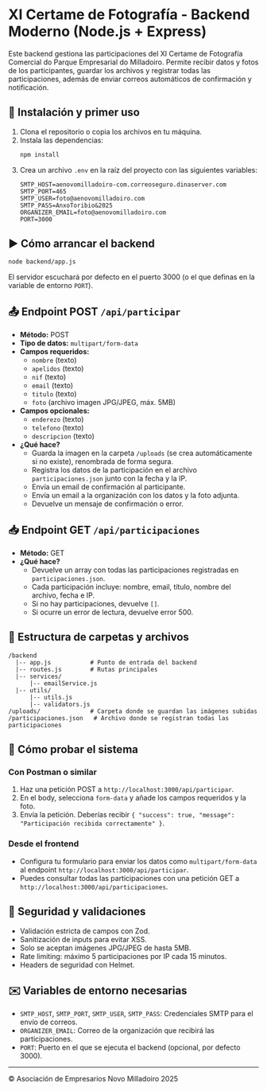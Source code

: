 # XI Certame de Fotografía - Backend Moderno (Node.js + Express)

Este backend gestiona las participaciones del XI Certame de Fotografía Comercial do Parque Empresarial do Milladoiro. Permite recibir datos y fotos de los participantes, guardar los archivos y registrar todas las participaciones, además de enviar correos automáticos de confirmación y notificación.

## 🚀 Instalación y primer uso

1. Clona el repositorio o copia los archivos en tu máquina.
2. Instala las dependencias:
   ```bash
   npm install
   ```
3. Crea un archivo `.env` en la raíz del proyecto con las siguientes variables:
   ```env
   SMTP_HOST=aenovomilladoiro-com.correoseguro.dinaserver.com
   SMTP_PORT=465
   SMTP_USER=foto@aenovomilladoiro.com
   SMTP_PASS=AnxoToribio&2025
   ORGANIZER_EMAIL=foto@aenovomilladoiro.com
   PORT=3000
   ```

## ▶️ Cómo arrancar el backend

```bash
node backend/app.js
```

El servidor escuchará por defecto en el puerto 3000 (o el que definas en la variable de entorno `PORT`).

## 📤 Endpoint POST `/api/participar`

- **Método:** POST
- **Tipo de datos:** `multipart/form-data`
- **Campos requeridos:**
  - `nombre` (texto)
  - `apelidos` (texto)
  - `nif` (texto)
  - `email` (texto)
  - `titulo` (texto)
  - `foto` (archivo imagen JPG/JPEG, máx. 5MB)
- **Campos opcionales:**
  - `enderezo` (texto)
  - `telefono` (texto)
  - `descripcion` (texto)
- **¿Qué hace?**
  - Guarda la imagen en la carpeta `/uploads` (se crea automáticamente si no existe), renombrada de forma segura.
  - Registra los datos de la participación en el archivo `participaciones.json` junto con la fecha y la IP.
  - Envía un email de confirmación al participante.
  - Envía un email a la organización con los datos y la foto adjunta.
  - Devuelve un mensaje de confirmación o error.

## 📥 Endpoint GET `/api/participaciones`

- **Método:** GET
- **¿Qué hace?**
  - Devuelve un array con todas las participaciones registradas en `participaciones.json`.
  - Cada participación incluye: nombre, email, título, nombre del archivo, fecha e IP.
  - Si no hay participaciones, devuelve `[]`.
  - Si ocurre un error de lectura, devuelve error 500.

## 📂 Estructura de carpetas y archivos

```
/backend
  |-- app.js           # Punto de entrada del backend
  |-- routes.js        # Rutas principales
  |-- services/
      |-- emailService.js
  |-- utils/
      |-- utils.js
      |-- validators.js
/uploads/              # Carpeta donde se guardan las imágenes subidas
/participaciones.json   # Archivo donde se registran todas las participaciones
```

## 🧪 Cómo probar el sistema

### Con Postman o similar
1. Haz una petición POST a `http://localhost:3000/api/participar`.
2. En el body, selecciona `form-data` y añade los campos requeridos y la foto.
3. Envía la petición. Deberías recibir `{ "success": true, "message": "Participación recibida correctamente" }`.

### Desde el frontend
- Configura tu formulario para enviar los datos como `multipart/form-data` al endpoint `http://localhost:3000/api/participar`.
- Puedes consultar todas las participaciones con una petición GET a `http://localhost:3000/api/participaciones`.

## 🔐 Seguridad y validaciones
- Validación estricta de campos con Zod.
- Sanitización de inputs para evitar XSS.
- Solo se aceptan imágenes JPG/JPEG de hasta 5MB.
- Rate limiting: máximo 5 participaciones por IP cada 15 minutos.
- Headers de seguridad con Helmet.

## ✉️ Variables de entorno necesarias

- `SMTP_HOST`, `SMTP_PORT`, `SMTP_USER`, `SMTP_PASS`: Credenciales SMTP para el envío de correos.
- `ORGANIZER_EMAIL`: Correo de la organización que recibirá las participaciones.
- `PORT`: Puerto en el que se ejecuta el backend (opcional, por defecto 3000).

---

© Asociación de Empresarios Novo Milladoiro 2025
